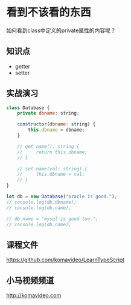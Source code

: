 看到不该看的东西
===============

如何看到class中定义的private属性的内容呢？

## 知识点

* getter
* setter

## 实战演习

~~~js
class Database {
    private dbname: string;

    constructor(dbname: string) {
        this.dbname = dbname;
    }

    // get name(): string {
    //     return this.dbname;
    // }

    // set name(val: string) {
    //     this.dbname = val;
    // }
}

let db = new Database("oracle is good.");
// console.log(db.dbname);
// console.log(db.name);

// db.name = "mysql is good too.";
// console.log(db.name);
~~~

## 课程文件

https://github.com/komavideo/LearnTypeScript

## 小马视频频道

http://komavideo.com
